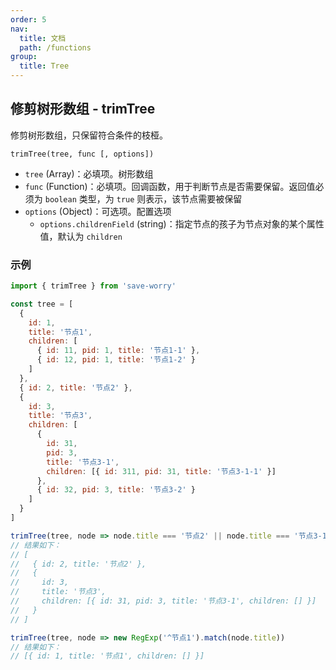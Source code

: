 ```yaml
---
order: 5
nav:
  title: 文档
  path: /functions
group:
  title: Tree
---
```


## 修剪树形数组 - trimTree

修剪树形数组，只保留符合条件的枝桠。

`trimTree(tree, func [, options])`

- `tree` (Array)：必填项。树形数组
- `func` (Function)：必填项。回调函数，用于判断节点是否需要保留。返回值必须为 `boolean` 类型，为 `true` 则表示，该节点需要被保留
- `options` (Object)：可选项。配置选项
  - `options.childrenField` (string)：指定节点的孩子为节点对象的某个属性值，默认为 `children`

### 示例

```js
import { trimTree } from 'save-worry'

const tree = [
  {
    id: 1,
    title: '节点1',
    children: [
      { id: 11, pid: 1, title: '节点1-1' },
      { id: 12, pid: 1, title: '节点1-2' }
    ]
  },
  { id: 2, title: '节点2' },
  {
    id: 3,
    title: '节点3',
    children: [
      {
        id: 31,
        pid: 3,
        title: '节点3-1',
        children: [{ id: 311, pid: 31, title: '节点3-1-1' }]
      },
      { id: 32, pid: 3, title: '节点3-2' }
    ]
  }
]

trimTree(tree, node => node.title === '节点2' || node.title === '节点3-1')
// 结果如下：
// [
//   { id: 2, title: '节点2' },
//   {
//     id: 3,
//     title: '节点3',
//     children: [{ id: 31, pid: 3, title: '节点3-1', children: [] }]
//   }
// ]

trimTree(tree, node => new RegExp('^节点1').match(node.title))
// 结果如下：
// [{ id: 1, title: '节点1', children: [] }]
```
